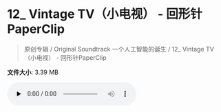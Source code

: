 # 12_ Vintage TV（小电视） - 回形针PaperClip

> 原创专辑 / Original Soundtrack 一个人工智能的诞生 / 12_ Vintage TV（小电视） - 回形针PaperClip

**文件大小**: 3.39 MB

<audio preload="none" controls><source src="https://file.hsyhx.top/video/原创专辑/Original Soundtrack 一个人工智能的诞生/12_ Vintage TV（小电视） - 回形针PaperClip.mp3" type="audio/mpeg">🤔 您的浏览器不支持此音频格式</audio>